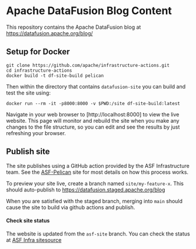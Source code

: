 # Apache DataFusion Blog Content

This repository contains the Apache DataFusion blog at https://datafusion.apache.org/blog/

## Setup for Docker

```shell
git clone https://github.com/apache/infrastructure-actions.git
cd infrastructure-actions
docker build -t df-site-build pelican
```

Then within the directory that contains `datafusion-site` you can build and test
the site using:

```shell
docker run --rm -it -p8000:8000 -v $PWD:/site df-site-build:latest
```

Navigate in your web browser to [http://localhost:8000] to view the live website.
This page will monitor and rebuild the site when you make any changes to the file
structure, so you can edit and see the results by just refreshing your browser.

## Publish site

The site publishes using a GitHub action provided by the ASF Infrastructure team.
See the [ASF-Pelican](https://infra.apache.org/asf-pelican.html) site for most details
on how this process works.

To preview your site live, create a branch named `site/my-feature-x`. This should
auto-publish to https://datafusion.staged.apache.org/blog

When you are satisfied with the staged branch, merging into `main` should cause
the site to build via github actions and publish.

#### Check site status

The website is updated from the `asf-site` branch. You can check the status at 
[ASF Infra sitesource](https://infra-reports.apache.org/#sitesource)
